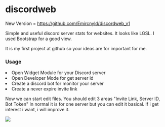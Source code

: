 # discordweb

New Version = https://github.com/Emircnyld/discordweb_v1

Simple and useful discord server stats for websites. It looks like LGSL. I used Bootstrap for a good view.

It is my first project at github so your ideas are for important for me.

<h3><strong>Usage</strong></h3>
<li>Open Widget Module for your Discord server</li>
<li>Open Developer Mode for get server id</li>
<li>Create a discord bot for monitor your server</li>
<li>Create a never expire invite link</li>

Now we can start edit files. You should edit 3 areas "Invite Link, Server ID, Bot Token" In normal it is for one server but you can edit it basical. If i get interest i want, i will improve it.

<img src="https://emircanyildirim.com/discordweb.png"></img>
